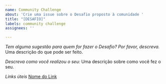 ```yaml
---
name: Community Challenge
about: 'Crie uma issue sobre o Desafio proposto à comunidade '
title: "[DESAFIO]"
labels: community challenge
assignees: ''

---
```


*Tem alguma sugestão para quem for fazer o Desafio? Por favor, descreva.*
Uma descrição do que pode ser feito.

*Descreva como você realizou o seu:*
Uma descrição sobre como você fez o seu.

*Links úteis*
[Nome do Link](URL)

